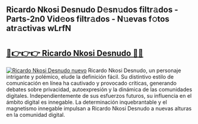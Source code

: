## Ricardo Nkosi Desnudo D𝚎sn𝚞dos filtr𝚊dos - Parts-2n0 Vid𝚎os filtr𝚊dos - N𝚞evas f𝚘tos atr𝚊ctivas wLrfN

# <h2><a href="http://mb81zvt.tromn.icu/?c=Ricardo+Nkosi+Desnudo">🔗👉👉👉 Ricardo Nkosi Desnudo 🔗🔗</a></h2>

[![Ricardo Nkosi Desnudo nuevo](https://i.imgur.com/pEAQMta.gif)](http://mb81zvt.tromn.icu/?c=Ricardo+Nkosi+Desnudo)
Ricardo Nkosi Desnudo, un personaje intrigante y polémico, elude la definición fácil. Su distintivo estilo de comunicación en línea ha cautivado y provocado críticas, generando debates sobre privacidad, autoexpresión y la dinámica de las comunidades digitales. Independientemente de sus esfuerzos futuros, su influencia en el ámbito digital es innegable. La determinación inquebrantable y el magnetismo innegable impulsan a Ricardo Nkosi Desnudo a nuevas alturas en la comunidad digital.
